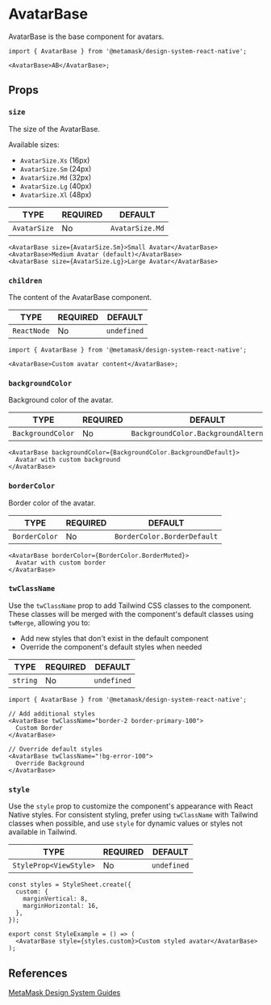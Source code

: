 # AvatarBase

AvatarBase is the base component for avatars.

```tsx
import { AvatarBase } from '@metamask/design-system-react-native';

<AvatarBase>AB</AvatarBase>;
```

## Props

### `size`

The size of the AvatarBase.

Available sizes:

- `AvatarSize.Xs` (16px)
- `AvatarSize.Sm` (24px)
- `AvatarSize.Md` (32px)
- `AvatarSize.Lg` (40px)
- `AvatarSize.Xl` (48px)

| TYPE         | REQUIRED | DEFAULT         |
| ------------ | -------- | --------------- |
| `AvatarSize` | No       | `AvatarSize.Md` |

```tsx
<AvatarBase size={AvatarSize.Sm}>Small Avatar</AvatarBase>
<AvatarBase>Medium Avatar (default)</AvatarBase>
<AvatarBase size={AvatarSize.Lg}>Large Avatar</AvatarBase>
```

### `children`

The content of the AvatarBase component.

| TYPE        | REQUIRED | DEFAULT     |
| ----------- | -------- | ----------- |
| `ReactNode` | No       | `undefined` |

```tsx
import { AvatarBase } from '@metamask/design-system-react-native';

<AvatarBase>Custom avatar content</AvatarBase>;
```

### `backgroundColor`

Background color of the avatar.

| TYPE              | REQUIRED | DEFAULT                                 |
| ----------------- | -------- | --------------------------------------- |
| `BackgroundColor` | No       | `BackgroundColor.BackgroundAlternative` |

```tsx
<AvatarBase backgroundColor={BackgroundColor.BackgroundDefault}>
  Avatar with custom background
</AvatarBase>
```

### `borderColor`

Border color of the avatar.

| TYPE          | REQUIRED | DEFAULT                     |
| ------------- | -------- | --------------------------- |
| `BorderColor` | No       | `BorderColor.BorderDefault` |

```tsx
<AvatarBase borderColor={BorderColor.BorderMuted}>
  Avatar with custom border
</AvatarBase>
```

### `twClassName`

Use the `twClassName` prop to add Tailwind CSS classes to the component. These classes will be merged with the component's default classes using `twMerge`, allowing you to:

- Add new styles that don't exist in the default component
- Override the component's default styles when needed

| TYPE     | REQUIRED | DEFAULT     |
| -------- | -------- | ----------- |
| `string` | No       | `undefined` |

```tsx
import { AvatarBase } from '@metamask/design-system-react-native';

// Add additional styles
<AvatarBase twClassName="border-2 border-primary-100">
  Custom Border
</AvatarBase>

// Override default styles
<AvatarBase twClassName="!bg-error-100">
  Override Background
</AvatarBase>
```

### `style`

Use the `style` prop to customize the component's appearance with React Native styles. For consistent styling, prefer using `twClassName` with Tailwind classes when possible, and use `style` for dynamic values or styles not available in Tailwind.

| TYPE                   | REQUIRED | DEFAULT     |
| ---------------------- | -------- | ----------- |
| `StyleProp<ViewStyle>` | No       | `undefined` |

```tsx
const styles = StyleSheet.create({
  custom: {
    marginVertical: 8,
    marginHorizontal: 16,
  },
});

export const StyleExample = () => (
  <AvatarBase style={styles.custom}>Custom styled avatar</AvatarBase>
);
```

## References

[MetaMask Design System Guides](https://www.notion.so/MetaMask-Design-System-Guides-Design-f86ecc914d6b4eb6873a122b83c12940)
